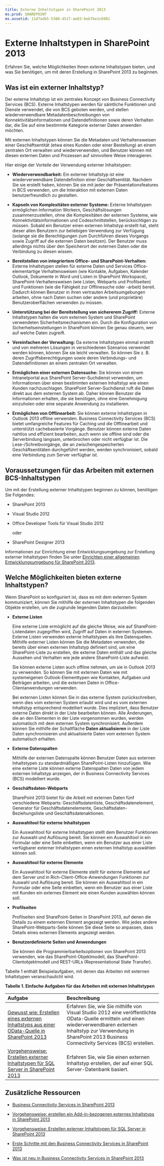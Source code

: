 ```yaml
---
title: Externe Inhaltstypen in SharePoint 2013
ms.prod: SHAREPOINT
ms.assetid: 11d7adb5-5388-4517-ae03-beb7be1c6981
---
```



# Externe Inhaltstypen in SharePoint 2013
Erfahren Sie, welche Möglichkeiten Ihnen externe Inhaltstypen bieten, und was Sie benötigen, um mit deren Erstellung in SharePoint 2013 zu beginnen.
## Was ist ein externer Inhaltstyp?
<a name="SP15ectoverview_what"> </a>

Der externe Inhaltstyp ist ein zentrales Konzept von Business Connectivity Services (BCS). Externe Inhaltstypen werden für sämtliche Funktionen und Dienste verwendet, die von BCS geboten werden, und stellen wiederverwendbare Metadatenbeschreibungen von Konnektivitätsinformationen und Datendefinitionen sowie deren Verhalten dar, die Sie auf eine bestimmte Kategorie externer Daten anwenden möchten.
  
    
    
Mit externen Inhaltstypen können Sie die Metadaten und Verhaltensweisen einer Geschäftsentität (etwa eines Kunden oder einer Bestellung) an einem zentralen Ort verwalten und wiederverwenden, und Benutzer können mit diesen externen Daten und Prozessen auf sinnvollere Weise interagieren.
  
    
    
Hier einige der Vorteile der Verwendung externer Inhaltstypen:
  
    
    

- **Wiederverwendbarkeit:** Ein externer Inhaltstyp ist eine wiederverwendbare Datendefinition einer Geschäftsentität. Nachdem Sie sie erstellt haben, können Sie sie mit jeder der Präsentationsfeatures in BCS verwenden, um die Interaktion mit externen Daten benutzerfreundlich zu gestalten.
    
  
- **Kapseln von Komplexitäten externer Systeme:** Externe Inhaltstypen ermöglichen Information Workern, Geschäftslösungen zusammenzustellen, ohne die Komplexitäten der externen Systeme, wie Konnektivitätsinformationen und Codeschnittstellen, berücksichtigen zu müssen. Sobald ein Benutzer einen externen Inhaltstyp erstellt hat, steht dieser allen Benutzern zur beliebigen Verwendung zur Verfügung (solange sie die Berechtigungen zum Durchführen dieses Vorgangs sowie Zugriff auf die externen Daten besitzen). Der Benutzer muss allerdings nichts über den Speicherort der externen Daten oder die Verbindung zu diesen wissen.
    
  
- **Bereitstellen von integriertem Office- und SharePoint-Verhalten:** Externe Inhaltstypen stellen für externe Daten und Services Office-elementartige Verhaltensweisen (wie Kontakte, Aufgaben, Kalender Outlook, Dokumente in Word und Listen in SharePoint Workspace), SharePoint-Verhaltensweisen (wie Listen, Webparts und Profilseiten) und Funktionen (wie die Fähigkeit zur Offlinesuche oder -arbeit) bereit. Dadurch können Benutzer in ihren vertrauten Arbeitsumgebungen arbeiten, ohne nach Daten suchen oder andere (und proprietäre) Benutzeroberflächen verwenden zu müssen.
    
  
- **Unterstützung bei der Bereitstellung von sichererem Zugriff:** Externe Inhaltstypen halten die vom externen System und SharePoint verwendeten Sicherheitsmechanismen ein. Durch die Konfiguration von Sicherheitseinstellungen in SharePoint können Sie genau steuern, wer auf welche Daten zugreift.
    
  
- **Vereinfachen der Verwaltung:** Da externe Inhaltstypen einmal erstellt und von mehreren Lösungen in verschiedenen Szenarios verwendet werden können, können Sie sie leicht verwalten. So können Sie z. B. deren Zugriffsberechtigungen sowie deren Verbindungs- und Datendefinitionen an einem zentralen Ort verwalten.
    
  
- **Ermöglichen einer externen Datensuche:** Sie können von einem Intranetportal aus SharePoint Server-Suchdienst verwenden, um Informationen über einen bestimmten externen Inhaltstyp wie einen Kunden nachzuschlagen. SharePoint Server-Suchdienst ruft die Daten direkt aus dem externen System ab. Daher können Benutzer die Informationen erhalten, die sie benötigen, ohne eine Genehmigung einzuholen oder eine separate Anwendung zu installieren.
    
  
- **Ermöglichen von Offlinearbeit:** Sie können externe Inhaltstypen in Outlook 2013 offline verwenden. Business Connectivity Services (BCS) bietet umfangreiche Features für Caching und die Offlinearbeit und unterstützt cachebasierte Vorgänge. Benutzer können externe Daten nahtlos und effizient bearbeiten, auch wenn sie offline sind oder die Serverbindung langsam, unterbrochen oder nicht verfügbar ist. Die Lese-/Schreibvorgänge, die an zwischengespeicherten Geschäftsentitäten durchgeführt werden, werden synchronisiert, sobald eine Verbindung zum Server verfügbar ist.
    
  

## Voraussetzungen für das Arbeiten mit externen BCS-Inhaltstypen
<a name="SP15ectoverview_prereq"> </a>

Um mit der Erstellung externer Inhaltstypen beginnen zu können, benötigen Sie Folgendes:
  
    
    

- SharePoint 2013
    
  
- Visual Studio 2012
    
  
- Office Developer Tools für Visual Studio 2012
    
    oder
    
  
- SharePoint Designer 2013
    
  
Informationen zur Einrichtung einer Entwicklungsumgebung zur Erstellung externer Inhaltstypen finden Sie unter  [Einrichten einer allgemeinen Entwicklungsumgebung für SharePoint 2013](set-up-a-general-development-environment-for-sharepoint-2013.md).
  
    
    

## Welche Möglichkeiten bieten externe Inhaltstypen?
<a name="SP15ectoverview_whattodo"> </a>

Wenn SharePoint so konfiguriert ist, dass es mit dem externen System kommuniziert, können Sie mithilfe der externen Inhaltstypen die folgenden Objekte erstellen, um die zugrunde liegenden Daten darzustellen:
  
    
    

- **Externe Listen**
    
    Eine externe Liste ermöglicht auf die gleiche Weise, wie auf SharePoint-Listendaten zugegriffen wird, Zugriff auf Daten in externen Systemen. Externe Listen verwenden externe Inhaltstypen als ihre Datenquellen. Mithilfe externer Listen können Sie die Metadaten verwenden, die bereits über einen externen Inhaltstyp definiert sind, um eine SharePoint-Liste zu erstellen, die externe Daten enthält und das gleiche Aussehen und Verhalten wie jede andere SharePoint-Liste aufweist.
    
    Sie können externe Listen auch offline nehmen, um sie in Outlook 2013 zu verwenden. So können Sie mit externen Daten wie mit systemeigenen Outlook-Elementtypen wie Kontakten, Aufgaben und Beiträgen arbeiten, und die externen Daten in Office-Clientanwendungen verwenden.
    
    Bei externen Listen können Sie in das externe System zurückschreiben, wenn dies vom externen System erlaubt wird und es vom externen Inhaltstyp entsprechend modelliert wurde. Dies impliziert, dass Benutzer externe Daten direkt in der Liste bearbeiten können. Alle Änderungen, die an den Elementen in der Liste vorgenommen wurden, werden automatisch mit dem externen System synchronisiert. Außerdem können Sie mithilfe der Schaltfläche **Daten aktualisieren** in der Liste Daten synchronisieren und aktualisierte Daten vom externen System automatisch erhalten.
    
  
- **Externe Datenspalten**
    
    Mithilfe der externen Datenspalte können Benutzer Daten aus externen Inhaltstypen zu standardmäßigen SharePoint-Listen hinzufügen. Wie eine externe Liste können externe Datenspalten Daten von jedem externen Inhaltstyp anzeigen, der in Business Connectivity Services (BCS) modelliert wurde.
    
  
- **Geschäftsdaten-Webparts**
    
    SharePoint 2013 bietet für die Arbeit mit externen Daten fünf verschiedene Webparts: Geschäftsdatenliste, Geschäftsdatenelement, Generator für Geschäftsdatenelemente, Geschäftsdaten-Beziehungsliste und Geschäftsdatenaktionen.
    
  
- **Auswahltool für externe Inhaltstypen**
    
    Ein Auswahltool für externe Inhaltstypen stellt dem Benutzer Funktionen zur Auswahl und Auflösung bereit. Sie können ein Auswahltool in ein Formular oder eine Seite einbetten, wenn ein Benutzer aus einer Liste verfügbarer externer Inhaltstypen einen externen Inhaltstyp auswählen können soll. 
    
  
- **Auswahltool für externe Elemente**
    
    Ein Auswahltool für externe Elemente stellt für externe Elemente auf dem Server und in Rich-Client-Office-Anwendungen Funktionen zur Auswahl und Auflösung bereit. Sie können ein Auswahltool in ein Formular oder eine Seite einbetten, wenn ein Benutzer aus einer Liste mit Kunden ein externes Element wie einen Kunden auswählen können soll. 
    
  
- **Profilseiten**
    
    Profilseiten sind SharePoint-Seiten in SharePoint 2013, auf denen die Details zu einem externen Element angezeigt werden. Wie jedes andere SharePoint-Webparts-Seite können Sie diese Seite so anpassen, dass Details eines externen Elements angezeigt werden.
    
  
- **Benutzerdefinierte Seiten und Anwendungen**
    
    Sie können die Programmierbarkeitsoptionen von SharePoint 2013 verwenden, wie das SharePoint-Objektmodell, das SharePoint-Clientobjektmodell und REST-URLs (Representational State Transfer).
    
  
Tabelle 1 enthält Beispielaufgaben, mit denen das Arbeiten mit externen Inhaltstypen veranschaulicht wird.
  
    
    

**Tabelle 1. Einfache Aufgaben für das Arbeiten mit externen Inhaltstypen**


|**Aufgabe**|**Beschreibung**|
|:-----|:-----|
| [Gewusst wie: Erstellen eines externen Inhaltstyps aus einer OData-Quelle in SharePoint 2013](how-to-create-an-external-content-type-from-an-odata-source-in-sharepoint-2013.md) <br/> |Erfahren Sie, wie Sie mithilfe von Visual Studio 2012 eine veröffentlichte OData-Quelle ermitteln und einen wiederverwendbaren externen Inhaltstyp zur Verwendung in SharePoint 2013 Business Connectivity Services (BCS) erstellen.  <br/> |
| [Vorgehensweise: Erstellen externer Inhaltstypen für SQL Server in SharePoint 2013](how-to-create-external-content-types-for-sql-server-in-sharepoint-2013.md) <br/> |Erfahren Sie, wie Sie einen externen Inhaltstyp erstellen, der auf einer SQL Server-Datenbank basiert.  <br/> |
   

## Zusätzliche Ressourcen
<a name="SP15ectoverview_addres"> </a>


-  [Business Connectivity Services in SharePoint 2013](business-connectivity-services-in-sharepoint-2013.md)
    
  
-  [Vorgehensweise: erstellen ein Add-in-bezogenen externes Inhaltstyps in SharePoint 2013](how-to-create-an-add-in-scoped-external-content-type-in-sharepoint-2013.md)
    
  
-  [Vorgehensweise: Erstellen externer Inhaltstypen für SQL Server in SharePoint 2013](how-to-create-external-content-types-for-sql-server-in-sharepoint-2013.md)
    
  
-  [Erste Schritte mit den Business Connectivity Services in SharePoint 2013](get-started-with-business-connectivity-services-in-sharepoint-2013.md)
    
  
-  [Was ist neu in Business Connectivity Services in SharePoint 2013](what-s-new-in-business-connectivity-services-in-sharepoint-2013.md)
    
  

